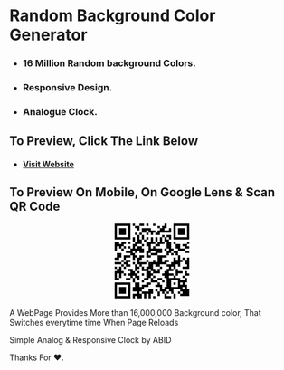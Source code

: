 # Random Background Color Generator 

* ### **16 Million** Random background Colors.

* ### Responsive Design.

* ### Analogue Clock.

## To Preview, Click The Link Below

* #### [Visit Website](https://talhaabid1.github.io/Random-Background-Color-On-Reload/)

## To Preview On Mobile, On Google Lens & Scan **QR Code**

<p align="center">
  <img src="./res/barcode.gif"  alt="DEVELOVERZ"/>
</p>

A WebPage Provides More than 16,000,000 Background color, That Switches everytime time When Page Reloads

Simple Analog & Responsive Clock by ABID

Thanks For ❤.
